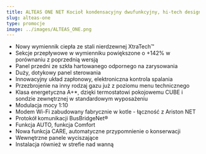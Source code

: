 ```yaml
---
title: ALTEAS ONE NET Kocioł kondensacyjny dwufunkcyjny, hi-tech design, zintegrowane zdalne sterowanie
slug: alteas-one
type: promocje
image: ../images/ALTEAS_ONE.png
---
```


- Nowy wymiennik ciepła ze stali nierdzewnej XtraTech™
- Sekcje przepływowe w wymienniku powiększone o +142% w porównaniu z poprzednią wersją
- Panel przedni ze szkła hartowanego odpornego na zarysowania
- Duży, dotykowy panel sterowania
- Innowacyjny układ zapłonowy, elektroniczna kontrola spalania
- Przezbrojenie na inny rodzaj gazu już z poziomu menu technicznego
- Klasa energetyczna A+\*, dzięki termostatowi pokojowemu CUBE i sondzie zewnętrznej w standardowym wyposażeniu
- Modulacja mocy 1:10
- Modem Wi-Fi zabudowany fabrycznie w kotle - łączność z Ariston NET
- Protokół komunikacji BusBridgeNet®
- Funkcja AUTO, funkcja Comfort
- Nowa funkcja CARE, automatyczne przypomnienie o konserwacji
- Wewnętrzne panele wyciszające
- Instalacja również w strefie nad wanną
